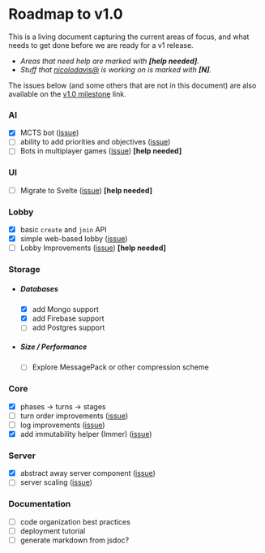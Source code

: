 # Roadmap to v1.0

This is a living document capturing the current areas of focus, and what needs to
get done before we are ready for a v1 release.

- _Areas that need help are marked with **[help needed]**._
- _Stuff that [nicolodavis@](https://github.com/nicolodavis) is working on is marked with **[N]**._

The issues below (and some others that are not in this document) are also available on the [v1.0 milestone](https://github.com/nicolodavis/boardgame.io/milestone/2) link.

### AI

- [x] MCTS bot ([issue](https://github.com/nicolodavis/boardgame.io/issues/7#issuecomment-389453032))
- [ ] ability to add priorities and objectives ([issue](https://github.com/nicolodavis/boardgame.io/issues/7#issuecomment-389453032))
- [ ] Bots in multiplayer games ([issue](https://github.com/nicolodavis/boardgame.io/issues/383))  **[help needed]**

### UI

- [ ] Migrate to Svelte ([issue](https://github.com/nicolodavis/boardgame.io/issues/432))  **[help needed]**

### Lobby

- [x] basic `create` and `join` API
- [x] simple web-based lobby ([issue](https://github.com/nicolodavis/boardgame.io/issues/197))
- [ ] Lobby Improvements ([issue](https://github.com/nicolodavis/boardgame.io/issues/354))  **[help needed]**

### Storage

- ##### Databases

  - [x] add Mongo support
  - [x] add Firebase support
  - [ ] add Postgres support

- ##### Size / Performance

  - [ ] Explore MessagePack or other compression scheme

### Core

- [x] phases -> turns -> stages
- [ ] turn order improvements ([issue](https://github.com/nicolodavis/boardgame.io/issues/154))
- [ ] log improvements ([issue](https://github.com/nicolodavis/boardgame.io/issues/227))
- [x] add immutability helper (Immer) ([issue](https://github.com/nicolodavis/boardgame.io/issues/295))

### Server

- [x] abstract away server component ([issue](https://github.com/nicolodavis/boardgame.io/issues/251))
- [ ] server scaling ([issue](https://github.com/nicolodavis/boardgame.io/issues/277))

### Documentation

- [ ] code organization best practices
- [ ] deployment tutorial
- [ ] generate markdown from jsdoc?
